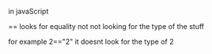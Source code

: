 in javaScript 


== looks for equality not not looking for the type of the stuff 


for example 2=="2"
it doesnt look for the type of 2 
